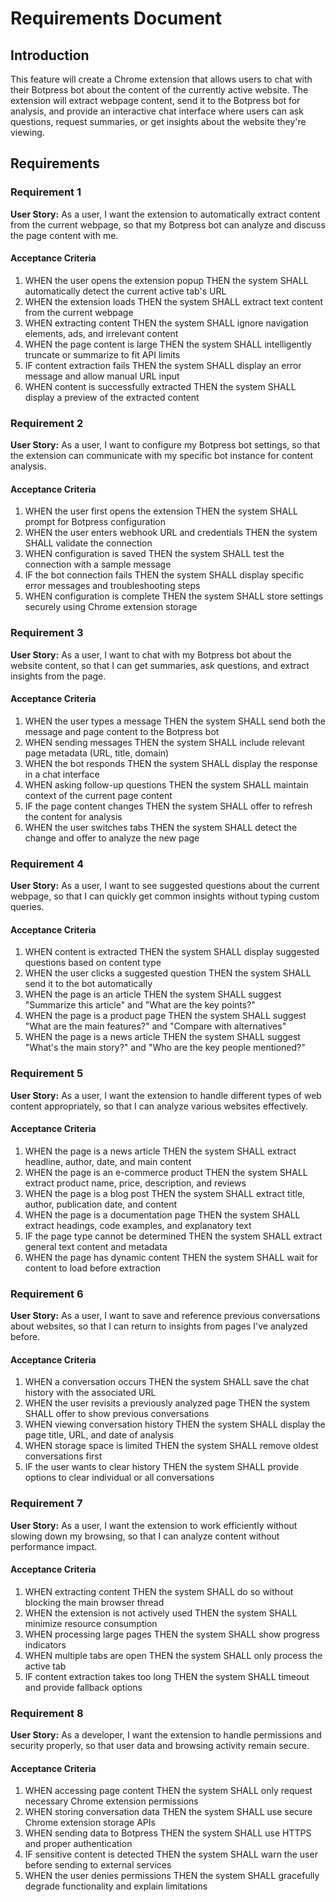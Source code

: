 # Requirements Document

## Introduction

This feature will create a Chrome extension that allows users to chat with their Botpress bot about the content of the currently active website. The extension will extract webpage content, send it to the Botpress bot for analysis, and provide an interactive chat interface where users can ask questions, request summaries, or get insights about the website they're viewing.

## Requirements

### Requirement 1

**User Story:** As a user, I want the extension to automatically extract content from the current webpage, so that my Botpress bot can analyze and discuss the page content with me.

#### Acceptance Criteria

1. WHEN the user opens the extension popup THEN the system SHALL automatically detect the current active tab's URL
2. WHEN the extension loads THEN the system SHALL extract text content from the current webpage
3. WHEN extracting content THEN the system SHALL ignore navigation elements, ads, and irrelevant content
4. WHEN the page content is large THEN the system SHALL intelligently truncate or summarize to fit API limits
5. IF content extraction fails THEN the system SHALL display an error message and allow manual URL input
6. WHEN content is successfully extracted THEN the system SHALL display a preview of the extracted content

### Requirement 2

**User Story:** As a user, I want to configure my Botpress bot settings, so that the extension can communicate with my specific bot instance for content analysis.

#### Acceptance Criteria

1. WHEN the user first opens the extension THEN the system SHALL prompt for Botpress configuration
2. WHEN the user enters webhook URL and credentials THEN the system SHALL validate the connection
3. WHEN configuration is saved THEN the system SHALL test the connection with a sample message
4. IF the bot connection fails THEN the system SHALL display specific error messages and troubleshooting steps
5. WHEN configuration is complete THEN the system SHALL store settings securely using Chrome extension storage

### Requirement 3

**User Story:** As a user, I want to chat with my Botpress bot about the website content, so that I can get summaries, ask questions, and extract insights from the page.

#### Acceptance Criteria

1. WHEN the user types a message THEN the system SHALL send both the message and page content to the Botpress bot
2. WHEN sending messages THEN the system SHALL include relevant page metadata (URL, title, domain)
3. WHEN the bot responds THEN the system SHALL display the response in a chat interface
4. WHEN asking follow-up questions THEN the system SHALL maintain context of the current page content
5. IF the page content changes THEN the system SHALL offer to refresh the content for analysis
6. WHEN the user switches tabs THEN the system SHALL detect the change and offer to analyze the new page

### Requirement 4

**User Story:** As a user, I want to see suggested questions about the current webpage, so that I can quickly get common insights without typing custom queries.

#### Acceptance Criteria

1. WHEN content is extracted THEN the system SHALL display suggested questions based on content type
2. WHEN the user clicks a suggested question THEN the system SHALL send it to the bot automatically
3. WHEN the page is an article THEN the system SHALL suggest "Summarize this article" and "What are the key points?"
4. WHEN the page is a product page THEN the system SHALL suggest "What are the main features?" and "Compare with alternatives"
5. WHEN the page is a news article THEN the system SHALL suggest "What's the main story?" and "Who are the key people mentioned?"

### Requirement 5

**User Story:** As a user, I want the extension to handle different types of web content appropriately, so that I can analyze various websites effectively.

#### Acceptance Criteria

1. WHEN the page is a news article THEN the system SHALL extract headline, author, date, and main content
2. WHEN the page is an e-commerce product THEN the system SHALL extract product name, price, description, and reviews
3. WHEN the page is a blog post THEN the system SHALL extract title, author, publication date, and content
4. WHEN the page is a documentation page THEN the system SHALL extract headings, code examples, and explanatory text
5. IF the page type cannot be determined THEN the system SHALL extract general text content and metadata
6. WHEN the page has dynamic content THEN the system SHALL wait for content to load before extraction

### Requirement 6

**User Story:** As a user, I want to save and reference previous conversations about websites, so that I can return to insights from pages I've analyzed before.

#### Acceptance Criteria

1. WHEN a conversation occurs THEN the system SHALL save the chat history with the associated URL
2. WHEN the user revisits a previously analyzed page THEN the system SHALL offer to show previous conversations
3. WHEN viewing conversation history THEN the system SHALL display the page title, URL, and date of analysis
4. WHEN storage space is limited THEN the system SHALL remove oldest conversations first
5. IF the user wants to clear history THEN the system SHALL provide options to clear individual or all conversations

### Requirement 7

**User Story:** As a user, I want the extension to work efficiently without slowing down my browsing, so that I can analyze content without performance impact.

#### Acceptance Criteria

1. WHEN extracting content THEN the system SHALL do so without blocking the main browser thread
2. WHEN the extension is not actively used THEN the system SHALL minimize resource consumption
3. WHEN processing large pages THEN the system SHALL show progress indicators
4. WHEN multiple tabs are open THEN the system SHALL only process the active tab
5. IF content extraction takes too long THEN the system SHALL timeout and provide fallback options

### Requirement 8

**User Story:** As a developer, I want the extension to handle permissions and security properly, so that user data and browsing activity remain secure.

#### Acceptance Criteria

1. WHEN accessing page content THEN the system SHALL only request necessary Chrome extension permissions
2. WHEN storing conversation data THEN the system SHALL use secure Chrome extension storage APIs
3. WHEN sending data to Botpress THEN the system SHALL use HTTPS and proper authentication
4. IF sensitive content is detected THEN the system SHALL warn the user before sending to external services
5. WHEN the user denies permissions THEN the system SHALL gracefully degrade functionality and explain limitations